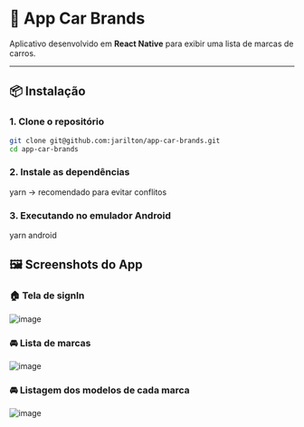# 🚗 App Car Brands

Aplicativo desenvolvido em **React Native** para exibir uma lista de marcas de carros.

---

## 📦 Instalação

### 1. Clone o repositório

```bash
git clone git@github.com:jarilton/app-car-brands.git
cd app-car-brands
```

### 2. Instale as dependências

yarn -> recomendado para evitar conflitos

### 3. Executando no emulador Android

yarn android



## 🖼️ Screenshots do App


### 🏠 Tela de signIn

![image](https://github.com/user-attachments/assets/49bb424b-3412-4e9d-83e5-e7f543f6f8df)


### 🚘 Lista de marcas

![image](https://github.com/user-attachments/assets/84fffacd-1b3c-4426-a045-cbf1518957ec)

### 🚘 Listagem dos modelos de cada marca

![image](https://github.com/user-attachments/assets/c4d0f9ac-9daa-403b-a098-2f92fdd1aec0)

